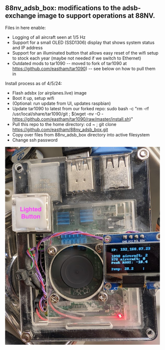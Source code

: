 <h2>88nv_adsb_box: modifications to the adsb-exchange image to support operations at 88NV.</h2>

Files in here enable:
- Logging of all aircraft seen at 1/5 Hz
- Support for a small OLED (SSD1306) display that shows system status and IP address
- Support for an illuminated button that allows easy reset of the wifi setup to stock each year (maybe not needed if we switch to Ethernet)
- Outdated mods to tar1090 -- moved to fork of tar1090 at https://github.com/eastham/tar1090) -- see below on how to pull them in

Install process as of 4/5/24:
- Flash adsbx (or airplanes.live) image
- Boot it up, setup wifi
- (Optional: run update from UI, updates raspbian)
- Update tar1090 to latest from our forked repo: sudo bash -c "rm -rf /usr/local/share/tar1090/git ;  $(wget -nv -O - https://github.com/eastham/tar1090/raw/master/install.sh)"
- Pull this repo to the home directory: cd ~ ; git clone https://github.com/eastham/88nv_adsb_box.git
- Copy over files from 88nv_adsb_box directory into active filesystem 
- Change ssh password


![Image of device](adsb_box.jpg?raw=true "Image of Device")
